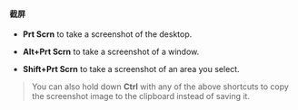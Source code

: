 #### 截屏
* __Prt Scrn__ to take a screenshot of the desktop.

* __Alt+Prt Scrn__ to take a screenshot of a window.

* __Shift+Prt Scrn__ to take a screenshot of an area you select.

> You can also hold down __Ctrl__ with any of the above shortcuts to copy the screenshot image to the clipboard instead of saving it.